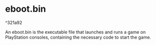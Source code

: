 # eboot.bin

^321a92

An eboot.bin is the executable file that launches and runs a game on PlayStation consoles, containing the necessary code to start the game.